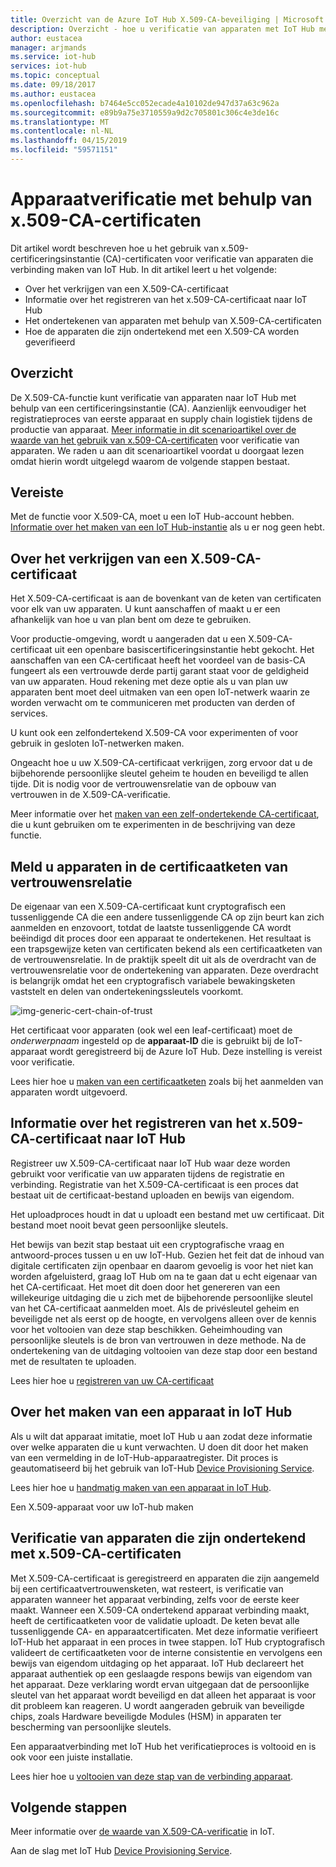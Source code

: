 ```yaml
---
title: Overzicht van de Azure IoT Hub X.509-CA-beveiliging | Microsoft Docs
description: Overzicht - hoe u verificatie van apparaten met IoT Hub met X.509-CA's.
author: eustacea
manager: arjmands
ms.service: iot-hub
services: iot-hub
ms.topic: conceptual
ms.date: 09/18/2017
ms.author: eustacea
ms.openlocfilehash: b7464e5cc052ecade4a10102de947d37a63c962a
ms.sourcegitcommit: e89b9a75e3710559a9d2c705801c306c4e3de16c
ms.translationtype: MT
ms.contentlocale: nl-NL
ms.lasthandoff: 04/15/2019
ms.locfileid: "59571151"
---
```

# <a name="device-authentication-using-x509-ca-certificates"></a>Apparaatverificatie met behulp van x.509-CA-certificaten

Dit artikel wordt beschreven hoe u het gebruik van x.509-certificeringsinstantie (CA)-certificaten voor verificatie van apparaten die verbinding maken van IoT Hub.  In dit artikel leert u het volgende:

* Over het verkrijgen van een X.509-CA-certificaat
* Informatie over het registreren van het x.509-CA-certificaat naar IoT Hub
* Het ondertekenen van apparaten met behulp van X.509-CA-certificaten
* Hoe de apparaten die zijn ondertekend met een X.509-CA worden geverifieerd

## <a name="overview"></a>Overzicht

De X.509-CA-functie kunt verificatie van apparaten naar IoT Hub met behulp van een certificeringsinstantie (CA). Aanzienlijk eenvoudiger het registratieproces van eerste apparaat en supply chain logistiek tijdens de productie van apparaat. [Meer informatie in dit scenarioartikel over de waarde van het gebruik van x.509-CA-certificaten](iot-hub-x509ca-concept.md) voor verificatie van apparaten.  We raden u aan dit scenarioartikel voordat u doorgaat lezen omdat hierin wordt uitgelegd waarom de volgende stappen bestaat.

## <a name="prerequisite"></a>Vereiste

Met de functie voor X.509-CA, moet u een IoT Hub-account hebben.  [Informatie over het maken van een IoT Hub-instantie](quickstart-send-telemetry-dotnet.md) als u er nog geen hebt.

## <a name="how-to-get-an-x509-ca-certificate"></a>Over het verkrijgen van een X.509-CA-certificaat

Het X.509-CA-certificaat is aan de bovenkant van de keten van certificaten voor elk van uw apparaten.  U kunt aanschaffen of maakt u er een afhankelijk van hoe u van plan bent om deze te gebruiken.

Voor productie-omgeving, wordt u aangeraden dat u een X.509-CA-certificaat uit een openbare basiscertificeringsinstantie hebt gekocht. Het aanschaffen van een CA-certificaat heeft het voordeel van de basis-CA fungeert als een vertrouwde derde partij garant staat voor de geldigheid van uw apparaten. Houd rekening met deze optie als u van plan uw apparaten bent moet deel uitmaken van een open IoT-netwerk waarin ze worden verwacht om te communiceren met producten van derden of services.

U kunt ook een zelfondertekend X.509-CA voor experimenten of voor gebruik in gesloten IoT-netwerken maken.

Ongeacht hoe u uw X.509-CA-certificaat verkrijgen, zorg ervoor dat u de bijbehorende persoonlijke sleutel geheim te houden en beveiligd te allen tijde.  Dit is nodig voor de vertrouwensrelatie van de opbouw van vertrouwen in de X.509-CA-verificatie.

Meer informatie over het [maken van een zelf-ondertekende CA-certificaat](https://github.com/Azure/azure-iot-sdk-c/blob/master/tools/CACertificates/CACertificateOverview.md), die u kunt gebruiken om te experimenten in de beschrijving van deze functie.

## <a name="sign-devices-into-the-certificate-chain-of-trust"></a>Meld u apparaten in de certificaatketen van vertrouwensrelatie

De eigenaar van een X.509-CA-certificaat kunt cryptografisch een tussenliggende CA die een andere tussenliggende CA op zijn beurt kan zich aanmelden en enzovoort, totdat de laatste tussenliggende CA wordt beëindigd dit proces door een apparaat te ondertekenen. Het resultaat is een trapsgewijze keten van certificaten bekend als een certificaatketen van de vertrouwensrelatie. In de praktijk speelt dit uit als de overdracht van de vertrouwensrelatie voor de ondertekening van apparaten. Deze overdracht is belangrijk omdat het een cryptografisch variabele bewakingsketen vaststelt en delen van ondertekeningssleutels voorkomt.

![img-generic-cert-chain-of-trust](./media/generic-cert-chain-of-trust.png)

Het certificaat voor apparaten (ook wel een leaf-certificaat) moet de *onderwerpnaam* ingesteld op de **apparaat-ID** die is gebruikt bij de IoT-apparaat wordt geregistreerd bij de Azure IoT Hub. Deze instelling is vereist voor verificatie.

Lees hier hoe u [maken van een certificaatketen](https://github.com/Azure/azure-iot-sdk-c/blob/master/tools/CACertificates/CACertificateOverview.md) zoals bij het aanmelden van apparaten wordt uitgevoerd.

## <a name="how-to-register-the-x509-ca-certificate-to-iot-hub"></a>Informatie over het registreren van het x.509-CA-certificaat naar IoT Hub

Registreer uw X.509-CA-certificaat naar IoT Hub waar deze worden gebruikt voor verificatie van uw apparaten tijdens de registratie en verbinding.  Registratie van het X.509-CA-certificaat is een proces dat bestaat uit de certificaat-bestand uploaden en bewijs van eigendom.

Het uploadproces houdt in dat u uploadt een bestand met uw certificaat.  Dit bestand moet nooit bevat geen persoonlijke sleutels.

Het bewijs van bezit stap bestaat uit een cryptografische vraag en antwoord-proces tussen u en uw IoT-Hub.  Gezien het feit dat de inhoud van digitale certificaten zijn openbaar en daarom gevoelig is voor het niet kan worden afgeluisterd, graag IoT Hub om na te gaan dat u echt eigenaar van het CA-certificaat.  Het moet dit doen door het genereren van een willekeurige uitdaging die u zich met de bijbehorende persoonlijke sleutel van het CA-certificaat aanmelden moet.  Als de privésleutel geheim en beveiligde net als eerst op de hoogte, en vervolgens alleen over de kennis voor het voltooien van deze stap beschikken. Geheimhouding van persoonlijke sleutels is de bron van vertrouwen in deze methode.  Na de ondertekening van de uitdaging voltooien van deze stap door een bestand met de resultaten te uploaden.

Lees hier hoe u [registreren van uw CA-certificaat](iot-hub-security-x509-get-started.md#register-x509-ca-certificates-to-your-iot-hub)

## <a name="how-to-create-a-device-on-iot-hub"></a>Over het maken van een apparaat in IoT Hub

Als u wilt dat apparaat imitatie, moet IoT Hub u aan zodat deze informatie over welke apparaten die u kunt verwachten.  U doen dit door het maken van een vermelding in de IoT-Hub-apparaatregister.  Dit proces is geautomatiseerd bij het gebruik van IoT-Hub [Device Provisioning Service](https://azure.microsoft.com/blog/azure-iot-hub-device-provisioning-service-preview-automates-device-connection-configuration/). 

Lees hier hoe u [handmatig maken van een apparaat in IoT Hub](iot-hub-security-x509-get-started.md#create-an-x509-device-for-your-iot-hub).

Een X.509-apparaat voor uw IoT-hub maken

## <a name="authenticating-devices-signed-with-x509-ca-certificates"></a>Verificatie van apparaten die zijn ondertekend met x.509-CA-certificaten

Met X.509-CA-certificaat is geregistreerd en apparaten die zijn aangemeld bij een certificaatvertrouwensketen, wat resteert, is verificatie van apparaten wanneer het apparaat verbinding, zelfs voor de eerste keer maakt.  Wanneer een X.509-CA ondertekend apparaat verbinding maakt, heeft de certificaatketen voor de validatie uploadt. De keten bevat alle tussenliggende CA- en apparaatcertificaten.  Met deze informatie verifieert IoT-Hub het apparaat in een proces in twee stappen.  IoT Hub cryptografisch valideert de certificaatketen voor de interne consistentie en vervolgens een bewijs van eigendom uitdaging op het apparaat.  IoT Hub declareert het apparaat authentiek op een geslaagde respons bewijs van eigendom van het apparaat.  Deze verklaring wordt ervan uitgegaan dat de persoonlijke sleutel van het apparaat wordt beveiligd en dat alleen het apparaat is voor dit probleem kan reageren.  U wordt aangeraden gebruik van beveiligde chips, zoals Hardware beveiligde Modules (HSM) in apparaten ter bescherming van persoonlijke sleutels.

Een apparaatverbinding met IoT Hub het verificatieproces is voltooid en is ook voor een juiste installatie.

Lees hier hoe u [voltooien van deze stap van de verbinding apparaat](iot-hub-security-x509-get-started.md#authenticate-your-x509-device-with-the-x509-certificates).

## <a name="next-steps"></a>Volgende stappen

Meer informatie over [de waarde van X.509-CA-verificatie](iot-hub-x509ca-concept.md) in IoT.

Aan de slag met IoT Hub [Device Provisioning Service](https://docs.microsoft.com/azure/iot-dps/).
